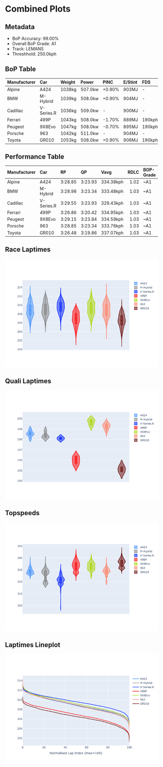 # Combined Plots

## Metadata

- BoP Accuracy: 99.00%
- Overall BoP Grade: A1
- Track: LEMANS
- Threshhold: 250.0kph

## BoP Table
| Manufacturer   | Car        | Weight   | Power   | PINC   | E/Stint   | FDS    | RDP    | QDP    | TDP    |
|:---------------|:-----------|:---------|:--------|:-------|:----------|:-------|:-------|:-------|:-------|
| Alpine         | A424       | 1038kg   | 507.0kw | +0.90% | 903MJ     | -      | 52.35% | 61.85% | 27.84% |
| BMW            | M-Hybrid   | 1039kg   | 508.0kw | +0.90% | 904MJ     | -      | 53.26% | 57.23% | 34.54% |
| Cadillac       | V-Series.R | 1036kg   | 509.0kw | -      | 900MJ     | -      | 47.80% | 56.73% | 19.63% |
| Ferrari        | 499P       | 1043kg   | 508.0kw | -1.70% | 889MJ     | 190kph | 53.02% | 42.32% | 9.88%  |
| Peugeot        | 9X8Evo     | 1047kg   | 508.0kw | -0.70% | 895MJ     | 190kph | 48.47% | 51.26% | 16.02% |
| Porsche        | 963        | 1042kg   | 511.0kw | -      | 904MJ     | -      | 50.87% | 45.25% | 30.77% |
| Toyota         | GR010      | 1053kg   | 508.0kw | +0.90% | 906MJ     | 190kph | 52.43% | 57.12% | 12.82% |

## Performance Table
| Manufacturer   | Car        | RP      | QP      | Vavg      |   RDLC | BOP-Grade   | Match   |
|:---------------|:-----------|:--------|:--------|:----------|-------:|:------------|:--------|
| Alpine         | A424       | 3:28.85 | 3:23.93 | 334.38kph |   1.02 | ~A1         | 99.68%  |
| BMW            | M-Hybrid   | 3:28.98 | 3:23.34 | 333.48kph |   1.03 | ~A1         | 99.75%  |
| Cadillac       | V-Series.R | 3:29.55 | 3:23.93 | 329.43kph |   1.03 | ~A1         | 99.45%  |
| Ferrari        | 499P       | 3:26.86 | 3:20.42 | 334.95kph |   1.03 | ~A1         | 98.04%  |
| Peugeot        | 9X8Evo     | 3:29.15 | 3:23.84 | 334.59kph |   1.03 | ~A1         | 98.79%  |
| Porsche        | 963        | 3:28.85 | 3:23.34 | 333.76kph |   1.03 | ~A1         | 99.86%  |
| Toyota         | GR010      | 3:26.48 | 3:19.86 | 337.07kph |   1.03 | ~A1         | 97.44%  |

## Race Laptimes
![Race Laptimes](images/race_violin.png)

## Quali Laptimes
![Quali Laptimes](images/quali_violin.png)

## Topspeeds
![Topspeeds](images/topspeed_violin.png)

## Laptimes Lineplot
![Laptimes Lineplot](images/laptime_line.png)

